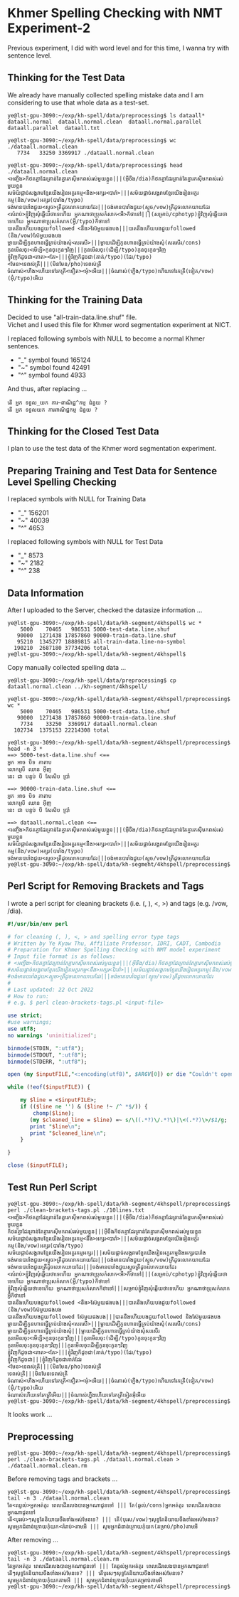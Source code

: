 # Khmer Spelling Checking with NMT Experiment-2

Previous experiment, I did with word level and for this time, I wanna try with sentence level.  

## Thinking for the Test Data

We already have manually collected spelling mistake data and I am considering to use that whole data as a test-set.  

```
ye@lst-gpu-3090:~/exp/kh-spell/data/preprocessing$ ls dataall*
dataall.normal  dataall.normal.clean  dataall.normal.parallel  dataall.parallel  dataall.txt
```

```
ye@lst-gpu-3090:~/exp/kh-spell/data/preprocessing$ wc ./dataall.normal.clean
   7734   33250 3369917 ./dataall.normal.clean
```
   
```
ye@lst-gpu-3090:~/exp/kh-spell/data/preprocessing$ head ./dataall.normal.clean
<អញ្ចឹង>ក៏ថតគ្នាដែរគ្រាន់តែគ្នារកស៊ីមកពស់រស់មួយខ្លួន|||(អ៊ីចឹង/dia)ក៏ថតគ្នាដែរគ្រាន់តែគ្នារកស៊ីមកពស់រស់មួយខ្លួន
សម័យផ្តាច់សង្គរាមខ្មែរយើងរៀនអក្ខរកម្ម<នឹង>អក្សរ<បារាំ>|||សម័យផ្តាច់សង្គរាមខ្មែរយើងរៀនអក្ខរកម្ម(និង/vow)អក្សរ(បារាំង/typo)
ចង់មានបារាំងជួយ<ស្ទួច>ត្រីដូចលោកយាយដែរ|||ចង់មានបារាំងជួយ(ស្ទូច/vow)ត្រីដូចលោកយាយដែរ
<សំរាប់>ខ្ញុំវិញសុំឆ្លើយថាទេហើយ អ្នកណាថាប្រុសកំសាក<អី>ក៏ថាទៅ|||(សម្រាប់/cphotyp)ខ្ញុំវិញសុំឆ្លើយថាទេហើយ អ្នកណាថាប្រុសកំសាក(អ្វី/typo)ក៏ថាទៅ
បាតនឹងហើយបងជួយfollowed <នឹង>ស៊ែមួយផងបង|||បាតនឹងហើយបងជួយfollowed (និង/vow)ស៊ែមួយផងបង
ម្តាយដើម្បីកូនហានធ្វើគ្រប់យ៉ាងសុំ<សរសើ>|||ម្តាយដើម្បីកូនហានធ្វើគ្រប់យ៉ាងសុំ(សរសើរ/cons)
កូនមើលចុះ<មើប្បី>កូនចុះកូនៗវិញ|||កូនមើលចុះ(ដើម្បី/typo)កូនចុះកូនៗវិញ
ខ្ញុំវិញក៏ដូចជា<គាត><តែ>|||ខ្ញុំវិញក៏ដូចជា(គាត់/typo)(ដែរ/typo)
<មែន>ទេពស់ត្រី|||(មិនមែន/pho)ទេពស់ត្រី
ចំណាស់<ហឹង>ហើយទៅរកត្រី<ទឿត><អុំ>អើយ|||ចំណាស់(ហ្នឹង/typo)ហើយទៅរកត្រី(ទៀត/vow)(អ៊ុំ/typo)អើយ
```

## Thinking for the Training Data

Decided to use "all-train-data.line.shuf" file.  
Vichet and I used this file for Khmer word segmentation experiment at NICT.  

I replaced following symbols with NULL to become a normal Khmer sentences.  

- "_" symbol found 165124  
- "~" symbol found 42491
- "^" symbol found 4933  

And thus, after replacing ...  

```
តើ អ្នក ទទួល_យក ការ~ពាណិជ្ជ^កម្ម ជំនួយ ?  
តើ អ្នក ទទួលយក ការពាណិជ្ជកម្ម ជំនួយ ?  
```

## Thinking for the Closed Test Data

I plan to use the test data of the Khmer word segmentation experiment.  

## Preparing Training and Test Data for Sentence Level Spelling Checking 

I replaced symbols with NULL for Training Data  

- "_" 156201
- "~" 40039
- "^" 4653

I replaced following symbols with NULL for Test Data  

- "_" 8573
- "~" 2182
- "^" 238

## Data Information

After I uploaded to the Server, checked the datasize information ...  

```
ye@lst-gpu-3090:~/exp/kh-spell/data/kh-segment/4khspell$ wc *
    5000    70465   986531 5000-test-data.line.shuf
   90000  1271438 17857860 90000-train-data.line.shuf
   95210  1345277 18889815 all-train-data.line-no-symbol
  190210  2687180 37734206 total
ye@lst-gpu-3090:~/exp/kh-spell/data/kh-segment/4khspell$
```

Copy manually collected spelling data ...  

```
ye@lst-gpu-3090:~/exp/kh-spell/data/preprocessing$ cp dataall.normal.clean ../kh-segment/4khspell/
```

```
ye@lst-gpu-3090:~/exp/kh-spell/data/kh-segment/4khspell/preprocessing$ wc *
    5000    70465   986531 5000-test-data.line.shuf
   90000  1271438 17857860 90000-train-data.line.shuf
    7734    33250  3369917 dataall.normal.clean
  102734  1375153 22214308 total
```

```
ye@lst-gpu-3090:~/exp/kh-spell/data/kh-segment/4khspell/preprocessing$ head -n 3 *
==> 5000-test-data.line.shuf <==
អ្នក អាច បិទ កាតាប
លោកស្រី ឈាន អ៊ីញ
នេះ ជា បន្ទប់ បី សែសិប ប្រាំ

==> 90000-train-data.line.shuf <==
អ្នក អាច បិទ កាតាប
លោកស្រី ឈាន អ៊ីញ
នេះ ជា បន្ទប់ បី សែសិប ប្រាំ

==> dataall.normal.clean <==
<អញ្ចឹង>ក៏ថតគ្នាដែរគ្រាន់តែគ្នារកស៊ីមកពស់រស់មួយខ្លួន|||(អ៊ីចឹង/dia)ក៏ថតគ្នាដែរគ្រាន់តែគ្នារកស៊ីមកពស់រស់មួយខ្លួន
សម័យផ្តាច់សង្គរាមខ្មែរយើងរៀនអក្ខរកម្ម<នឹង>អក្សរ<បារាំ>|||សម័យផ្តាច់សង្គរាមខ្មែរយើងរៀនអក្ខរកម្ម(និង/vow)អក្សរ(បារាំង/typo)
ចង់មានបារាំងជួយ<ស្ទួច>ត្រីដូចលោកយាយដែរ|||ចង់មានបារាំងជួយ(ស្ទូច/vow)ត្រីដូចលោកយាយដែរ
ye@lst-gpu-3090:~/exp/kh-spell/data/kh-segment/4khspell/preprocessing$
```

## Perl Script for Removing Brackets and Tags

I wrote a perl script for cleaning brackets (i.e. \(, \), \<, \>) and tags (e.g. /vow, /dia).  

```perl 
#!/usr/bin/env perl

# for cleaning (, ), <, > and spelling error type tags
# Written by Ye Kyaw Thu, Affiliate Professor, IDRI, CADT, Cambodia
# Preparation for Khmer Spelling Checking with NMT model experiment
# Input file format is as follows:
# <អញ្ចឹង>ក៏ថតគ្នាដែរគ្រាន់តែគ្នារកស៊ីមកពស់រស់មួយខ្លួន|||(អ៊ីចឹង/dia)ក៏ថតគ្នាដែរគ្រាន់តែគ្នារកស៊ីមកពស់រស់មួយខ្លួន
#សម័យផ្តាច់សង្គរាមខ្មែរយើងរៀនអក្ខរកម្ម<នឹង>អក្សរ<បារាំ>|||សម័យផ្តាច់សង្គរាមខ្មែរយើងរៀនអក្ខរកម្ម(និង/vow)អក្សរ(បារាំង/typo)
#ចង់មានបារាំងជួយ<ស្ទួច>ត្រីដូចលោកយាយដែរ|||ចង់មានបារាំងជួយ(ស្ទូច/vow)ត្រីដូចលោកយាយដែរ
#
# Last updated: 22 Oct 2022
# How to run:
# e.g. $ perl clean-brackets-tags.pl <input-file>

use strict;
#use warnings;
use utf8;
no warnings 'uninitialized';

binmode(STDIN, ":utf8");
binmode(STDOUT, ":utf8");
binmode(STDERR, ":utf8");

open (my $inputFILE,"<:encoding(utf8)", $ARGV[0]) or die "Couldn't open input file $ARGV[0]!, $!\n";

while (!eof($inputFILE)) {

    my $line = <$inputFILE>;
    if (($line ne '') & ($line !~ /^ *$/)) {
        chomp($line);
       (my $cleaned_line = $line) =~ s/\((.*?)\/.*?\)|\<(.*?)\>/$1/g;
       print "$line\n";
       print "$cleaned_line\n";
    }

}

close ($inputFILE);
```

## Test Run Perl Script

```
ye@lst-gpu-3090:~/exp/kh-spell/data/kh-segment/4khspell/preprocessing$ perl ./clean-brackets-tags.pl ./10lines.txt
<អញ្ចឹង>ក៏ថតគ្នាដែរគ្រាន់តែគ្នារកស៊ីមកពស់រស់មួយខ្លួន|||(អ៊ីចឹង/dia)ក៏ថតគ្នាដែរគ្រាន់តែគ្នារកស៊ីមកពស់រស់មួយខ្លួន
ក៏ថតគ្នាដែរគ្រាន់តែគ្នារកស៊ីមកពស់រស់មួយខ្លួន|||អ៊ីចឹងក៏ថតគ្នាដែរគ្រាន់តែគ្នារកស៊ីមកពស់រស់មួយខ្លួន
សម័យផ្តាច់សង្គរាមខ្មែរយើងរៀនអក្ខរកម្ម<នឹង>អក្សរ<បារាំ>|||សម័យផ្តាច់សង្គរាមខ្មែរយើងរៀនអក្ខរកម្ម(និង/vow)អក្សរ(បារាំង/typo)
សម័យផ្តាច់សង្គរាមខ្មែរយើងរៀនអក្ខរកម្មអក្សរ|||សម័យផ្តាច់សង្គរាមខ្មែរយើងរៀនអក្ខរកម្មនិងអក្សរបារាំង
ចង់មានបារាំងជួយ<ស្ទួច>ត្រីដូចលោកយាយដែរ|||ចង់មានបារាំងជួយ(ស្ទូច/vow)ត្រីដូចលោកយាយដែរ
ចង់មានបារាំងជួយត្រីដូចលោកយាយដែរ|||ចង់មានបារាំងជួយស្ទូចត្រីដូចលោកយាយដែរ
<សំរាប់>ខ្ញុំវិញសុំឆ្លើយថាទេហើយ អ្នកណាថាប្រុសកំសាក<អី>ក៏ថាទៅ|||(សម្រាប់/cphotyp)ខ្ញុំវិញសុំឆ្លើយថាទេហើយ អ្នកណាថាប្រុសកំសាក(អ្វី/typo)ក៏ថាទៅ
ខ្ញុំវិញសុំឆ្លើយថាទេហើយ អ្នកណាថាប្រុសកំសាកក៏ថាទៅ|||សម្រាប់ខ្ញុំវិញសុំឆ្លើយថាទេហើយ អ្នកណាថាប្រុសកំសាកអ្វីក៏ថាទៅ
បាតនឹងហើយបងជួយfollowed <នឹង>ស៊ែមួយផងបង|||បាតនឹងហើយបងជួយfollowed (និង/vow)ស៊ែមួយផងបង
បាតនឹងហើយបងជួយfollowed ស៊ែមួយផងបង|||បាតនឹងហើយបងជួយfollowed និងស៊ែមួយផងបង
ម្តាយដើម្បីកូនហានធ្វើគ្រប់យ៉ាងសុំ<សរសើ>|||ម្តាយដើម្បីកូនហានធ្វើគ្រប់យ៉ាងសុំ(សរសើរ/cons)
ម្តាយដើម្បីកូនហានធ្វើគ្រប់យ៉ាងសុំ|||ម្តាយដើម្បីកូនហានធ្វើគ្រប់យ៉ាងសុំសរសើរ
កូនមើលចុះ<មើប្បី>កូនចុះកូនៗវិញ|||កូនមើលចុះ(ដើម្បី/typo)កូនចុះកូនៗវិញ
កូនមើលចុះកូនចុះកូនៗវិញ|||កូនមើលចុះដើម្បីកូនចុះកូនៗវិញ
ខ្ញុំវិញក៏ដូចជា<គាត><តែ>|||ខ្ញុំវិញក៏ដូចជា(គាត់/typo)(ដែរ/typo)
ខ្ញុំវិញក៏ដូចជា|||ខ្ញុំវិញក៏ដូចជាគាត់ដែរ
<មែន>ទេពស់ត្រី|||(មិនមែន/pho)ទេពស់ត្រី
ទេពស់ត្រី|||មិនមែនទេពស់ត្រី
ចំណាស់<ហឹង>ហើយទៅរកត្រី<ទឿត><អុំ>អើយ|||ចំណាស់(ហ្នឹង/typo)ហើយទៅរកត្រី(ទៀត/vow)(អ៊ុំ/typo)អើយ
ចំណាស់ហើយទៅរកត្រីអើយ|||ចំណាស់ហ្នឹងហើយទៅរកត្រីទៀតអ៊ុំអើយ
ye@lst-gpu-3090:~/exp/kh-spell/data/kh-segment/4khspell/preprocessing$
```
It looks work ...  

## Preprocessing

```
ye@lst-gpu-3090:~/exp/kh-spell/data/kh-segment/4khspell/preprocessing$ perl ./clean-brackets-tags.pl ./dataall.normal.clean > ./dataall.normal.clean.rm
```

Before removing tags and brackets ...  

```
ye@lst-gpu-3090:~/exp/kh-spell/data/kh-segment/4khspell/preprocessing$ tail -n 3 ./dataall.normal.clean
តែ<ឈ្ងល់>អ្នកអត់គូរ ពេលដើរលេងបានអ្នកណាជូនទៅ ||| តែ(ឆ្ងល់/cons)អ្នកអត់គូរ ពេលដើរលេងបានអ្នកណាជូនទៅ
តើ<បុរស់>ៗសុទ្ធតែនិយាយចឹងទាំងអស់មែនទេ? ||| តើ(បុរស/vow)ៗសុទ្ធតែនិយាយចឹងទាំងអស់មែនទេ?
សូមអ្នកជំនាន់ក្រោយកុំយក<តំរាប់>តាមអី ||| សូមអ្នកជំនាន់ក្រោយកុំយក(តម្រាប់/pho)តាមអី
```

After removing ...   

```
ye@lst-gpu-3090:~/exp/kh-spell/data/kh-segment/4khspell/preprocessing$ tail -n 3 ./dataall.normal.clean.rm
តែអ្នកអត់គូរ ពេលដើរលេងបានអ្នកណាជូនទៅ ||| តែឆ្ងល់អ្នកអត់គូរ ពេលដើរលេងបានអ្នកណាជូនទៅ
តើៗសុទ្ធតែនិយាយចឹងទាំងអស់មែនទេ? ||| តើបុរសៗសុទ្ធតែនិយាយចឹងទាំងអស់មែនទេ?
សូមអ្នកជំនាន់ក្រោយកុំយកតាមអី ||| សូមអ្នកជំនាន់ក្រោយកុំយកតម្រាប់តាមអី
ye@lst-gpu-3090:~/exp/kh-spell/data/kh-segment/4khspell/preprocessing$
```

```

```



